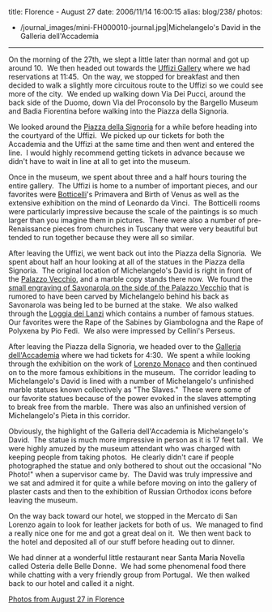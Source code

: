 title: Florence - August 27
date: 2006/11/14 16:00:15
alias: blog/238/
photos:
- /journal_images/mini-FH000010-journal.jpg|Michelangelo's David in the Galleria dell'Accademia
---
On the morning of the 27th, we slept a little later than normal and got up around 10.  We then headed out towards the [Uffizi Gallery](http://www.polomuseale.firenze.it/english/musei/uffizi/Default.asp) where we had reservations at 11:45.  On the way, we stopped for breakfast and then decided to walk a slightly more circuitous route to the Uffizi so we could see more of the city.  We ended up walking down Via Dei Pucci, around the back side of the Duomo, down Via del Proconsolo by the Bargello Museum and Badia Fiorentina before walking into the Piazza della Signoria. 

We looked around the [Piazza della Signoria](http://en.wikipedia.org/wiki/Piazza_della_Signoria) for a while before heading into the courtyard of the Uffizi.  We picked up our tickets for both the Accademia and the Uffizi at the same time and then went and entered the line.  I would highly recommend getting tickets in advance because we didn't have to wait in line at all to get into the museum.

Once in the museum, we spent about three and a half hours touring the entire gallery.  The Uffizi is home to a number of important pieces, and our favorites were [Botticelli](http://en.wikipedia.org/wiki/Botticelli)'s Primavera and Birth of Venus as well as the extensive exhibition on the mind of Leonardo da Vinci.  The Botticelli rooms were particularly impressive because the scale of the paintings is so much larger than you imagine them in pictures.  There were also a number of pre-Renaissance pieces from churches in Tuscany that were very beautiful but tended to run together because they were all so similar.

After leaving the Uffizi, we went back out into the Piazza della Signoria.  We spent about half an hour looking at all of the statues in the Piazza della Signoria.  The original location of Michelangelo's David is right in front of the [Palazzo Vecchio](http://en.wikipedia.org/wiki/Palazzo_Vecchio), and a marble copy stands there now.  We found the [small engraving of Savonarola on the side of the Palazzo Vecchio](ViewPhoto.aspx?ID=2674&LINK_ID=ITALY2006-DAY8&PAGE=3) that is rumored to have been carved by Michelangelo behind his back as Savonarola was being led to be burned at the stake.  We also walked through the [Loggia dei Lanzi](http://en.wikipedia.org/wiki/Loggia_della_Signoria) which contains a number of famous statues.  Our favorites were the Rape of the Sabines by Giambologna and the Rape of Polyxena by Pio Fedi.  We also were impressed by Cellini's Perseus.

After leaving the Piazza della Signoria, we headed over to the [Galleria dell'Accademia](http://www.accademia.firenze.it/) where we had tickets for 4:30.  We spent a while looking through the exhibition on the work of [Lorenzo Monaco](http://en.wikipedia.org/wiki/Lorenzo_Monaco) and then continued on to the more famous exhibitions in the museum.  The corridor leading to Michelangelo's David is lined with a number of Michelangelo's unfinished marble statues known collectively as "The Slaves."  These were some of our favorite statues because of the power evoked in the slaves attempting to break free from the marble.  There was also an unfinished version of Michelangelo's Pieta in this corridor.

Obviously, the highlight of the Galleria dell'Accademia is Michelangelo's David.  The statue is much more impressive in person as it is 17 feet tall.  We were highly amuzed by the museum attendant who was charged with keeping people from taking photos.  He clearly didn't care if people photographed the statue and only bothered to shout out the occasional "No Photo!" when a supervisor came by.  The David was truly impressive and we sat and admired it for quite a while before moving on into the gallery of plaster casts and then to the exhibition of Russian Orthodox icons before leaving the museum.

On the way back toward our hotel, we stopped in the Mercato di San Lorenzo again to look for leather jackets for both of us.  We managed to find a really nice one for me and got a great deal on it.  We then went back to the hotel and deposited all of our stuff before heading out to dinner.

We had dinner at a wonderful little restaurant near Santa Maria Novella called Osteria delle Belle Donne.  We had some phenomenal food there while chatting with a very friendly group from Portugal.  We then walked back to our hotel and called it a night.

[Photos from August 27 in Florence](PhotoAlbum.aspx?ID=ITALY2006-DAY8)